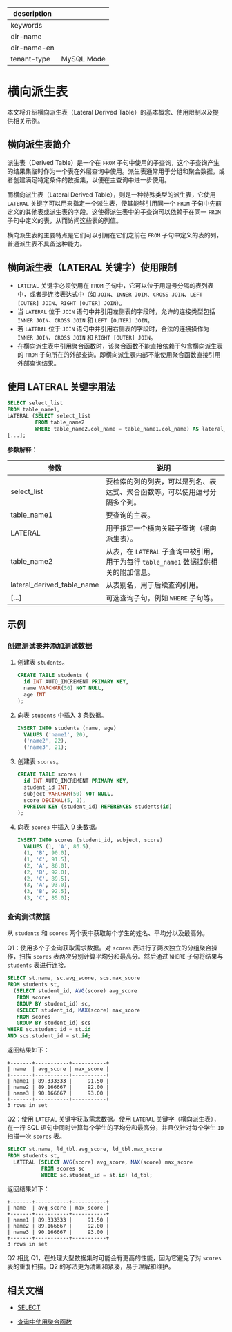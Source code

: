 |description||
|---|---|
|keywords||
|dir-name||
|dir-name-en||
|tenant-type|MySQL Mode|

# 横向派生表

本文将介绍横向派生表（Lateral Derived Table）的基本概念、使用限制以及提供相关示例。

## 横向派生表简介

派生表（Derived Table）是一个在 `FROM` 子句中使用的子查询，这个子查询产生的结果集临时作为一个表在外层查询中使用。派生表通常用于分组和聚合数据，或者创建满足特定条件的数据集，以便在主查询中进一步使用。

而横向派生表（Lateral Derived Table），则是一种特殊类型的派生表，它使用 `LATERAL` 关键字可以用来指定一个派生表，使其能够引用同一个 `FROM` 子句中先前定义的其他表或派生表的字段。这使得派生表中的子查询可以依赖于在同一 `FROM` 子句中定义的表，从而访问这些表的列值。

横向派生表的主要特点是它们可以引用在它们之前在 `FROM` 子句中定义的表的列，普通派生表不具备这种能力。

## 横向派生表（LATERAL 关键字）使用限制

* `LATERAL` 关键字必须使用在 `FROM` 子句中，它可以位于用逗号分隔的表列表中，或者是连接表达式中（如 `JOIN`、`INNER JOIN`、`CROSS JOIN`、`LEFT [OUTER] JOIN`、`RIGHT [OUTER] JOIN`）。
* 当 `LATERAL` 位于 `JOIN` 语句中并引用左侧表的字段时，允许的连接类型包括 `INNER JOIN`、`CROSS JOIN` 和 `LEFT [OUTER] JOIN`。
* 若 `LATERAL` 位于 `JOIN` 语句中并引用右侧表的字段时，合法的连接操作为 `INNER JOIN`、`CROSS JOIN` 和 `RIGHT [OUTER] JOIN`。
* 在横向派生表中引用聚合函数时，该聚合函数不能直接依赖于包含横向派生表的 `FROM` 子句所在的外部查询。即横向派生表内部不能使用聚合函数直接引用外部查询结果。

## 使用 LATERAL 关键字用法

```sql
SELECT select_list
FROM table_name1, 
LATERAL (SELECT select_list 
         FROM table_name2 
         WHERE table_name2.col_name = table_name1.col_name) AS lateral_derived_table_name
[...];
```

**参数解释：**

| **参数** | **说明** |
|----------|----------|
| select_list | 要检索的列的列表，可以是列名、表达式、聚合函数等。可以使用逗号分隔多个列。|
| table_name1 | 要查询的主表。|
| LATERAL | 用于指定一个横向关联子查询（横向派生表）。|
| table_name2 | 从表，在 `LATERAL` 子查询中被引用，用于为每行 `table_name1` 数据提供相关的附加信息。|
| lateral_derived_table_name | 从表别名，用于后续查询引用。|
| [...] | 可选查询子句，例如 `WHERE` 子句等。|

## 示例

### 创建测试表并添加测试数据

1. 创建表 `students`。

    ```sql
    CREATE TABLE students (
      id INT AUTO_INCREMENT PRIMARY KEY,
      name VARCHAR(50) NOT NULL,
      age INT
    );
    ```

2. 向表 `students` 中插入 3 条数据。

    ```sql
    INSERT INTO students (name, age) 
      VALUES ('name1', 20),
      ('name2', 22),
      ('name3', 21);
    ```

3. 创建表 `scores`。

    ```sql
    CREATE TABLE scores (
      id INT AUTO_INCREMENT PRIMARY KEY,
      student_id INT,
      subject VARCHAR(50) NOT NULL,
      score DECIMAL(5, 2),
      FOREIGN KEY (student_id) REFERENCES students(id)
    );
    ```

4. 向表 `scores` 中插入 9 条数据。

    ```sql
    INSERT INTO scores (student_id, subject, score)
      VALUES (1, 'A', 86.5),
      (1, 'B', 90.0),
      (1, 'C', 91.5),
      (2, 'A', 86.0),
      (2, 'B', 92.0),
      (2, 'C', 89.5),
      (3, 'A', 93.0),
      (3, 'B', 92.5),
      (3, 'C', 85.0);
    ```

### 查询测试数据

从 `students` 和 `scores` 两个表中获取每个学生的姓名、平均分以及最高分。

Q1：使用多个子查询获取需求数据。对 `scores` 表进行了两次独立的分组聚合操作，扫描 `scores` 表两次分别计算平均分和最高分。然后通过 `WHERE` 子句将结果与 `students` 表进行连接。

```sql
SELECT st.name, sc.avg_score, scs.max_score
FROM students st, 
  (SELECT student_id, AVG(score) avg_score 
   FROM scores
   GROUP BY student_id) sc,
   (SELECT student_id, MAX(score) max_score 
   FROM scores
   GROUP BY student_id) scs
WHERE sc.student_id = st.id
AND scs.student_id = st.id;
```

返回结果如下：

```shell
+-------+-----------+-----------+
| name  | avg_score | max_score |
+-------+-----------+-----------+
| name1 | 89.333333 |     91.50 |
| name2 | 89.166667 |     92.00 |
| name3 | 90.166667 |     93.00 |
+-------+-----------+-----------+
3 rows in set
```

Q2：使用 `LATERAL` 关键字获取需求数据。使用 `LATERAL` 关键字（横向派生表），在一行 SQL 语句中同时计算每个学生的平均分和最高分，并且仅针对每个学生 `ID` 扫描一次 `scores` 表。

```sql
SELECT st.name, ld_tbl.avg_score, ld_tbl.max_score
FROM students st, 
  LATERAL (SELECT AVG(score) avg_score, MAX(score) max_score 
           FROM scores sc 
           WHERE sc.student_id = st.id) ld_tbl;
```

返回结果如下：

```shell
+-------+-----------+-----------+
| name  | avg_score | max_score |
+-------+-----------+-----------+
| name1 | 89.333333 |     91.50 |
| name2 | 89.166667 |     92.00 |
| name3 | 90.166667 |     93.00 |
+-------+-----------+-----------+
3 rows in set
```

Q2 相比 Q1，在处理大型数据集时可能会有更高的性能，因为它避免了对 `scores` 表的重复扫描。Q2 的写法更为清晰和紧凑，易于理解和维护。

## 相关文档

* [SELECT](../../../../700.reference/500.sql-reference/100.sql-syntax/200.common-tenant-of-mysql-mode/600.sql-statement-of-mysql-mode/8100.select-of-mysql-mode/100.select-of-mysql-mode.md)

* [查询中使用聚合函数](../300.use-operators-and-functions-in-query-of-mysql-mode/700.use-aggregate-functions-in-queries-of-mysql-mode.md)
